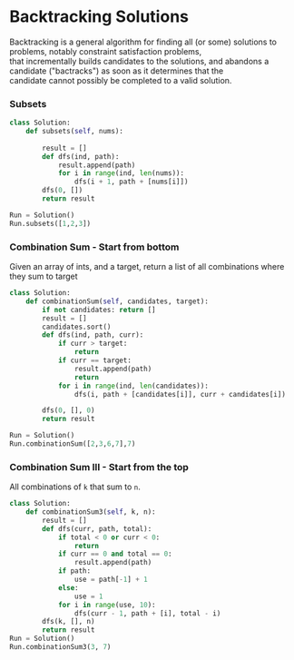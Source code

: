 # Backtracking Solutions
Backtracking is a general algorithm for finding all (or some) solutions to problems, notably constraint satisfaction problems,\
that incrementally builds candidates to the solutions, and abandons a candidate ("bactracks") as soon as it determines that the\
candidate cannot possibly be completed to a valid solution.


### Subsets
```python
class Solution:
    def subsets(self, nums):
        
        result = []
        def dfs(ind, path):
            result.append(path)
            for i in range(ind, len(nums)):
                dfs(i + 1, path + [nums[i]])
        dfs(0, [])
        return result

Run = Solution()
Run.subsets([1,2,3])
```

### Combination Sum - Start from bottom
Given an array of ints, and a target, return a list of all combinations where they sum to target
```python
class Solution:
    def combinationSum(self, candidates, target):
        if not candidates: return []
        result = []
        candidates.sort()
        def dfs(ind, path, curr):
            if curr > target:
                return
            if curr == target:
                result.append(path)
                return
            for i in range(ind, len(candidates)):
                dfs(i, path + [candidates[i]], curr + candidates[i])

        dfs(0, [], 0)
        return result

Run = Solution()
Run.combinationSum([2,3,6,7],7)
```
### Combination Sum III - Start from the top
All combinations of `k` that sum to `n`.
```python
class Solution:
    def combinationSum3(self, k, n):
        result = []        
        def dfs(curr, path, total):
            if total < 0 or curr < 0:
                return
            if curr == 0 and total == 0:
                result.append(path)
            if path:
                use = path[-1] + 1
            else:
                use = 1
            for i in range(use, 10):
                dfs(curr - 1, path + [i], total - i)
        dfs(k, [], n)
        return result
Run = Solution()
Run.combinationSum3(3, 7)
```
